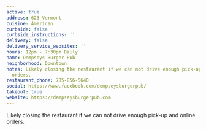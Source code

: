 ```yaml
---
active: true
address: 623 Vermont
cuisine: American
curbside: false
curbside_instructions: ''
delivery: false
delivery_service_websites: ''
hours: 12pm - 7:30pm Daily
name: Dempseys Burger Pub
neighborhood: Downtown
notes: Likely closing the restaurant if we can not drive enough pick-up and online
  orders.
restaurant_phone: 785-856-5640
social: https://www.facebook.com/dempseysburgerpub/
takeout: true
website: https://dempseysburgerpub.com
---
```


Likely closing the restaurant if we can not drive enough pick-up and online orders.
